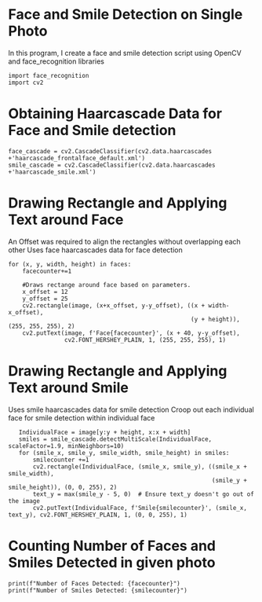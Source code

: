 # Face and Smile Detection on Single Photo
In this program, I create a face and smile detection script using OpenCV and face_recognition libraries

```
import face_recognition
import cv2
```
# Obtaining Haarcascade Data for Face and Smile detection
```
face_cascade = cv2.CascadeClassifier(cv2.data.haarcascades +'haarcascade_frontalface_default.xml') 
smile_cascade = cv2.CascadeClassifier(cv2.data.haarcascades +'haarcascade_smile.xml') 
```

# Drawing Rectangle and Applying Text around Face
  An Offset was required to align the rectangles without overlapping each other
  Uses face haarcascades data for face detection

```  
for (x, y, width, height) in faces: 
    facecounter+=1
    
    #Draws rectange around face based on parameters.
    x_offset = 12
    y_offset = 25
    cv2.rectangle(image, (x+x_offset, y-y_offset), ((x + width-x_offset), 
                                                    (y + height)),(255, 255, 255), 2) 
    cv2.putText(image, f'Face{facecounter}', (x + 40, y-y_offset), 
                cv2.FONT_HERSHEY_PLAIN, 1, (255, 255, 255), 1)
```


 # Drawing Rectangle and Applying Text around Smile   
 Uses smile haarcascades data for smile detection
 Croop out each individual face for smile detection within individual face
 ```
    IndividualFace = image[y:y + height, x:x + width]
    smiles = smile_cascade.detectMultiScale(IndividualFace, scaleFactor=1.9, minNeighbors=10) 
    for (smile_x, smile_y, smile_width, smile_height) in smiles: 
        smilecounter +=1
        cv2.rectangle(IndividualFace, (smile_x, smile_y), ((smile_x + smile_width), 
                                                           (smile_y + smile_height)), (0, 0, 255), 2)         
        text_y = max(smile_y - 5, 0)  # Ensure text_y doesn't go out of the image
        cv2.putText(IndividualFace, f'Smile{smilecounter}', (smile_x, text_y), cv2.FONT_HERSHEY_PLAIN, 1, (0, 0, 255), 1)
```
# Counting Number of Faces and Smiles Detected in given photo

```
print(f"Number of Faces Detected: {facecounter}")
print(f"Number of Smiles Detected: {smilecounter}")
```
